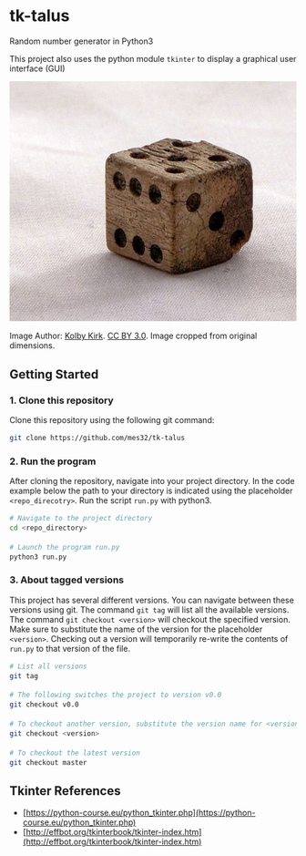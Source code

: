 # tk-talus
Random number generator in Python3

This project also uses the python module `tkinter` to display a graphical user interface (GUI)

![Bone Die](docs/images/Die_Bone.png)

Image Author: [Kolby Kirk](https://commons.wikimedia.org/wiki/File:Die_bone.jpg). [CC BY 3.0](https://creativecommons.org/licenses/by/3.0/). Image cropped from original dimensions.

## Getting Started

### 1. Clone this repository
Clone this repository using the following git command:
```bash
git clone https://github.com/mes32/tk-talus
```

### 2. Run the program
After cloning the repository, navigate into your project directory. In the code example below the path to your directory is indicated using the placeholder `<repo_direcotry>`. Run the script `run.py` with python3.
```bash
# Navigate to the project directory
cd <repo_directory>

# Launch the program run.py
python3 run.py
```

### 3. About tagged versions
This project has several different versions. You can navigate between these versions using git. The command `git tag` will list all the available versions. The command `git checkout <version>` will checkout the specified version. Make sure to substitute the name of the version for the placeholder `<version>`. Checking out a version will temporarily re-write the contents of `run.py` to that version of the file.
```bash
# List all versions
git tag

# The following switches the project to version v0.0
git checkout v0.0

# To checkout another version, substitute the version name for <version>
git checkout <version>

# To checkout the latest version
git checkout master
```

## Tkinter References

- [https://python-course.eu/python_tkinter.php](https://python-course.eu/python_tkinter.php)
- [http://effbot.org/tkinterbook/tkinter-index.htm](http://effbot.org/tkinterbook/tkinter-index.htm)